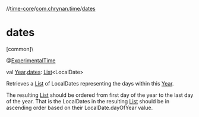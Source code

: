 //[time-core](../../index.md)/[com.chrynan.time](index.md)/[dates](dates.md)

# dates

[common]\

@[ExperimentalTime](https://kotlinlang.org/api/latest/jvm/stdlib/kotlin.time/-experimental-time/index.html)

val [Year](-year/index.md).[dates](dates.md): [List](https://kotlinlang.org/api/latest/jvm/stdlib/kotlin.collections/-list/index.html)&lt;LocalDate&gt;

Retrieves a [List](https://kotlinlang.org/api/latest/jvm/stdlib/kotlin.collections/-list/index.html) of LocalDates representing the days within this [Year](-year/index.md).

The resulting [List](https://kotlinlang.org/api/latest/jvm/stdlib/kotlin.collections/-list/index.html) should be ordered from first day of the year to the last day of the year. That is the LocalDates in the resulting [List](https://kotlinlang.org/api/latest/jvm/stdlib/kotlin.collections/-list/index.html) should be in ascending order based on their LocalDate.dayOfYear value.
